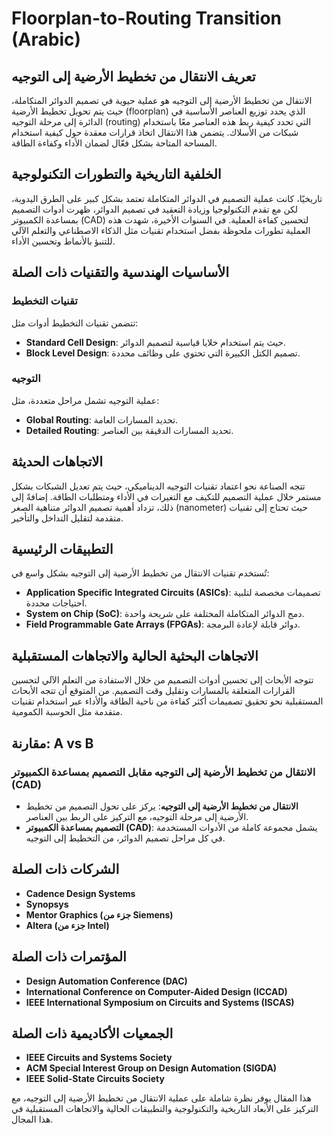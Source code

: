 # Floorplan-to-Routing Transition (Arabic)

## تعريف الانتقال من تخطيط الأرضية إلى التوجيه

الانتقال من تخطيط الأرضية إلى التوجيه هو عملية حيوية في تصميم الدوائر المتكاملة، حيث يتم تحويل تخطيط الأرضية (floorplan) الذي يحدد توزيع العناصر الأساسية في الدائرة إلى مرحلة التوجيه (routing) التي تحدد كيفية ربط هذه العناصر معًا باستخدام شبكات من الأسلاك. يتضمن هذا الانتقال اتخاذ قرارات معقدة حول كيفية استخدام المساحة المتاحة بشكل فعّال لضمان الأداء وكفاءة الطاقة.

## الخلفية التاريخية والتطورات التكنولوجية

تاريخيًا، كانت عملية التصميم في الدوائر المتكاملة تعتمد بشكل كبير على الطرق اليدوية، لكن مع تقدم التكنولوجيا وزيادة التعقيد في تصميم الدوائر، ظهرت أدوات التصميم بمساعدة الكمبيوتر (CAD) لتحسين كفاءة العملية. في السنوات الأخيرة، شهدت هذه العملية تطورات ملحوظة بفضل استخدام تقنيات مثل الذكاء الاصطناعي والتعلم الآلي للتنبؤ بالأنماط وتحسين الأداء.

## الأساسيات الهندسية والتقنيات ذات الصلة

### تقنيات التخطيط

تتضمن تقنيات التخطيط أدوات مثل:

- **Standard Cell Design**: حيث يتم استخدام خلايا قياسية لتصميم الدوائر.
- **Block Level Design**: تصميم الكتل الكبيرة التي تحتوي على وظائف محددة.

### التوجيه

عملية التوجيه تشمل مراحل متعددة، مثل:

- **Global Routing**: تحديد المسارات العامة.
- **Detailed Routing**: تحديد المسارات الدقيقة بين العناصر.

## الاتجاهات الحديثة

تتجه الصناعة نحو اعتماد تقنيات التوجيه الديناميكي، حيث يتم تعديل الشبكات بشكل مستمر خلال عملية التصميم للتكيف مع التغيرات في الأداء ومتطلبات الطاقة. إضافةً إلى ذلك، تزداد أهمية تصميم الدوائر متناهية الصغر (nanometer) حيث تحتاج إلى تقنيات متقدمة لتقليل التداخل والتأخير.

## التطبيقات الرئيسية

تُستخدم تقنيات الانتقال من تخطيط الأرضية إلى التوجيه بشكل واسع في:

- **Application Specific Integrated Circuits (ASICs)**: تصميمات مخصصة لتلبية احتياجات محددة.
- **System on Chip (SoC)**: دمج الدوائر المتكاملة المختلفة على شريحة واحدة.
- **Field Programmable Gate Arrays (FPGAs)**: دوائر قابلة لإعادة البرمجة.

## الاتجاهات البحثية الحالية والاتجاهات المستقبلية

تتوجه الأبحاث إلى تحسين أدوات التصميم من خلال الاستفادة من التعلم الآلي لتحسين القرارات المتعلقة بالمسارات وتقليل وقت التصميم. من المتوقع أن تتجه الأبحاث المستقبلية نحو تحقيق تصميمات أكثر كفاءة من ناحية الطاقة والأداء عبر استخدام تقنيات متقدمة مثل الحوسبة الكمومية.

## مقارنة: A vs B

### الانتقال من تخطيط الأرضية إلى التوجيه مقابل التصميم بمساعدة الكمبيوتر (CAD)

- **الانتقال من تخطيط الأرضية إلى التوجيه**: يركز على تحول التصميم من تخطيط الأرضية إلى مرحلة التوجيه، مع التركيز على الربط بين العناصر.
- **التصميم بمساعدة الكمبيوتر (CAD)**: يشمل مجموعة كاملة من الأدوات المستخدمة في كل مراحل تصميم الدوائر، من التخطيط إلى التوجيه.

## الشركات ذات الصلة

- **Cadence Design Systems**
- **Synopsys**
- **Mentor Graphics (جزء من Siemens)**
- **Altera (جزء من Intel)**

## المؤتمرات ذات الصلة

- **Design Automation Conference (DAC)**
- **International Conference on Computer-Aided Design (ICCAD)**
- **IEEE International Symposium on Circuits and Systems (ISCAS)**

## الجمعيات الأكاديمية ذات الصلة

- **IEEE Circuits and Systems Society**
- **ACM Special Interest Group on Design Automation (SIGDA)**
- **IEEE Solid-State Circuits Society**

هذا المقال يوفر نظرة شاملة على عملية الانتقال من تخطيط الأرضية إلى التوجيه، مع التركيز على الأبعاد التاريخية والتكنولوجية والتطبيقات الحالية والاتجاهات المستقبلية في هذا المجال.